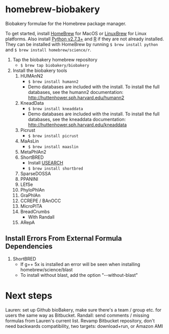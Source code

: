 # homebrew-biobakery
Biobakery formulae for the Homebrew package manager.

To get started, install [HomeBrew](http://brew.sh/) for MacOS or [LinuxBrew](http://linuxbrew.sh/) for Linux platforms. Also install [Python v2.7.3+](https://www.python.org/) and [R](https://www.r-project.org/about.html) if they are not already installed. They can be installed with HomeBrew by running `` $ brew install python `` and `` $ brew install homebrew/science/r ``.

1. Tap the biobakery homebrew repository
    * `` $ brew tap biobakery/biobakery ``
2. Install the biobakery tools
    1. HUMAnN2
        * `` $ brew install humann2 ``
        * Demo databases are included with the install. To install the full databases, see the humann2 documentation: http://huttenhower.sph.harvard.edu/humann2
    2. KneadData
        * `` $ brew install kneaddata ``
        * Demo databases are included with the install. To install the full databases, see the kneaddata documentation: http://huttenhower.sph.harvard.edu/kneaddata
    3. Picrust
        * `` $ brew install picrust ``
    4. MaAsLin
        * `` $ brew install maaslin ``
    5. MetaPhlAn2
    6. ShortBRED
        * Install [USEARCH](http://www.drive5.com/usearch/)
        * `` $ brew install shortbred ``
    7. SparseDOSSA
    8. PPANINI
    9. LEfSe
    10. PhyloPhlAn
    11. GraPhlAn
    12. CCREPE / BAnOCC
    13. MicroPITA
    14. BreadCrumbs
        * With Randall
    15. ARepA

## Install Errors From External Formula Dependencies

  1. ShortBRED
      * If g++ 5x is installed an error will be seen when installing homebrew/science/blast
      * To install without blast, add the option "--without-blast"

# Next steps

Lauren: set up Github bioBakery, make sure there's a team / group etc. for users the same way as Bitbucket.
Randall: send comments / missing formulas from Lauren's current list.
  Revamp Bitbucket repository, don't need backwards compatibility, two targets: download+run, or Amazon AMI

